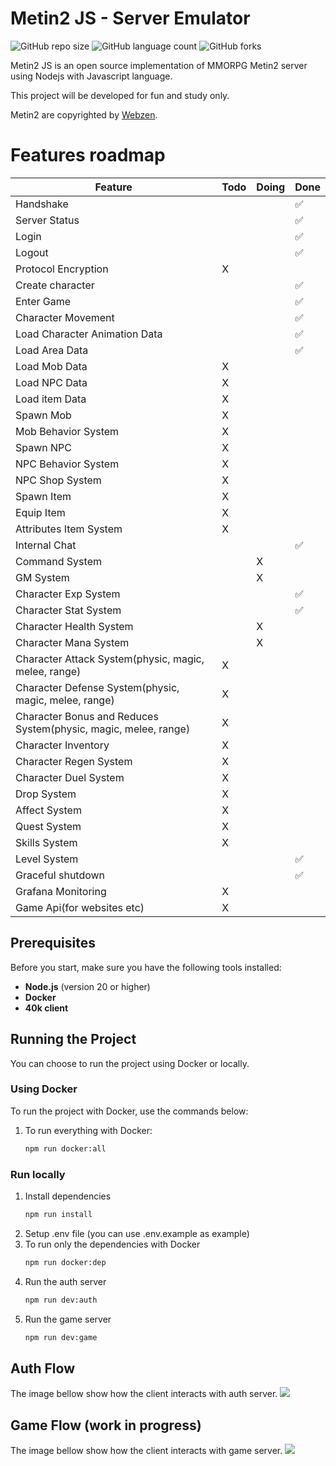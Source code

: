# Metin2 JS - Server Emulator

![GitHub repo size](https://img.shields.io/github/repo-size/willianmarquess/mt2-server-javascript?style=for-the-badge)
![GitHub language count](https://img.shields.io/github/languages/count/willianmarquess/mt2-server-javascript?style=for-the-badge)
![GitHub forks](https://img.shields.io/github/forks/willianmarquess/mt2-server-javascript?style=for-the-badge)

Metin2 JS is an open source implementation of MMORPG Metin2 server using Nodejs with Javascript language.

This project will be developed for fun and study only.

Metin2 are copyrighted by [Webzen](http://webzen.com/ "Webzen").

# Features roadmap

| Feature          | Todo | Doing | Done |
|------------------|------|-------|------|
| Handshake |      |       | ✅    |
| Server Status |      |       | ✅    |
| Login |      |       | ✅    |
| Logout    |      |       | ✅    |
| Protocol Encryption   | X    |       |      |
| Create character  |      |       | ✅    |
| Enter Game    |      |       | ✅   |
| Character Movement    |      |       | ✅    |
| Load Character Animation Data    |      |       | ✅    |
| Load Area Data    |      |       | ✅    |
| Load Mob Data    | X    |       |      |
| Load NPC Data    | X    |       |      |
| Load item Data    | X    |       |      |
| Spawn Mob    | X    |       |      |
| Mob Behavior System    | X    |       |      |
| Spawn NPC    | X    |       |      |
| NPC Behavior System    | X    |       |      |
| NPC Shop System    | X    |       |      |
| Spawn Item    | X    |       |      |
| Equip Item    | X    |       |      |
| Attributes Item System    | X    |       |      |
| Internal Chat    |      |       | ✅    |
| Command System    |      | X     |      |
| GM System    |      | X     |      |
| Character Exp System    |      |       | ✅    |
| Character Stat System    |      |       | ✅    |
| Character Health System    |      | X     |      |
| Character Mana System    |      | X     |      |
| Character Attack System(physic, magic, melee, range)    | X    |       |      |
| Character Defense System(physic, magic, melee, range)    | X    |       |      |
| Character Bonus and Reduces System(physic, magic, melee, range)    | X    |       |      |
| Character Inventory    | X    |       |      |
| Character Regen System    | X    |       |      |
| Character Duel System   | X    |       |      |
| Drop System   | X    |       |      |
| Affect System   | X    |       |      |
| Quest System   | X    |       |      |
| Skills System   | X    |       |      |
| Level System   |      |       | ✅    |
| Graceful shutdown   |      |       | ✅    |
| Grafana Monitoring   | X   |       |      |
| Game Api(for websites etc)   | X   |       |      |

## Prerequisites

Before you start, make sure you have the following tools installed:

- **Node.js** (version 20 or higher)
- **Docker**
- **40k client**

## Running the Project

You can choose to run the project using Docker or locally.

### Using Docker

To run the project with Docker, use the commands below:

1. To run everything with Docker:
   ```bash
   npm run docker:all

### Run locally

1. Install dependencies
    ```bash
    npm run install
2. Setup .env file (you can use .env.example as example)
3. To run only the dependencies with Docker
    ```bash
    npm run docker:dep
4. Run the auth server
    ```bash
    npm run dev:auth
5. Run the game server
    ```bash
    npm run dev:game

## Auth Flow
The image bellow show how the client interacts with auth server.
![](https://github.com/willianmarquess/mt2-server-javascript/blob/master/docs/images/mt2-auth-server.drawio.png)

## Game Flow (work in progress)
The image bellow show how the client interacts with game server.
![](https://github.com/willianmarquess/mt2-server-javascript/blob/master/docs/images/mt2-game-server.drawio.png)

